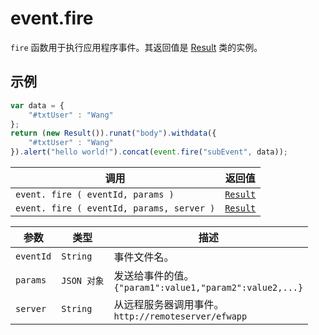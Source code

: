 # event.fire

`fire` 函数用于执行应用程序事件。其返回值是 [Result](result.md) 类的实例。

## 示例

```javascript
var data = {
	"#txtUser" : "Wang"
};
return (new Result()).runat("body").withdata({
	"#txtUser" : "Wang"
}).alert("hello world!").concat(event.fire("subEvent", data));
```

| 调用 | 返回值 |
|---|---|
| `event. fire ( eventId, params )` | [`Result`](result.md) |
| `event. fire ( eventId, params, server )` | [`Result`](result.md) |

| 参数 | 类型 | 描述 |
|---|---|---|
| `eventId` | `String` | 事件文件名。 |
| `params` | `JSON 对象` | 发送给事件的值。<br>```{"param1":value1,"param2":value2,...}``` |
| `server` | `String` | 从远程服务器调用事件。<br>```http://remoteserver/efwapp``` |